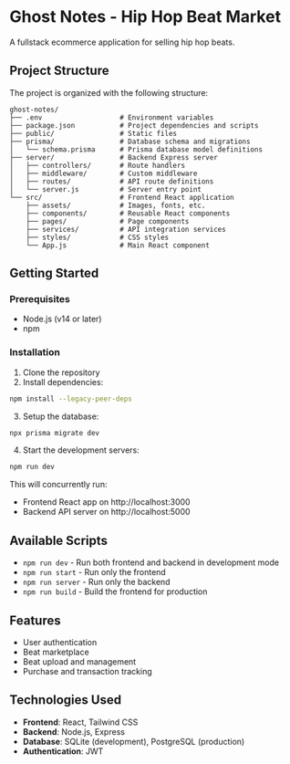 # Ghost Notes - Hip Hop Beat Market

A fullstack ecommerce application for selling hip hop beats.

## Project Structure

The project is organized with the following structure:

```
ghost-notes/
├── .env                   # Environment variables
├── package.json           # Project dependencies and scripts
├── public/                # Static files
├── prisma/                # Database schema and migrations
│   └── schema.prisma      # Prisma database model definitions
├── server/                # Backend Express server
│   ├── controllers/       # Route handlers
│   ├── middleware/        # Custom middleware
│   ├── routes/            # API route definitions
│   └── server.js          # Server entry point
└── src/                   # Frontend React application
    ├── assets/            # Images, fonts, etc.
    ├── components/        # Reusable React components
    ├── pages/             # Page components
    ├── services/          # API integration services
    ├── styles/            # CSS styles
    └── App.js             # Main React component
```

## Getting Started

### Prerequisites

- Node.js (v14 or later)
- npm

### Installation

1. Clone the repository
2. Install dependencies:

```bash
npm install --legacy-peer-deps
```

3. Setup the database:

```bash
npx prisma migrate dev
```

4. Start the development servers:

```bash
npm run dev
```

This will concurrently run:
- Frontend React app on http://localhost:3000
- Backend API server on http://localhost:5000

## Available Scripts

- `npm run dev` - Run both frontend and backend in development mode
- `npm run start` - Run only the frontend
- `npm run server` - Run only the backend
- `npm run build` - Build the frontend for production

## Features

- User authentication
- Beat marketplace
- Beat upload and management
- Purchase and transaction tracking

## Technologies Used

- **Frontend**: React, Tailwind CSS
- **Backend**: Node.js, Express
- **Database**: SQLite (development), PostgreSQL (production)
- **Authentication**: JWT 